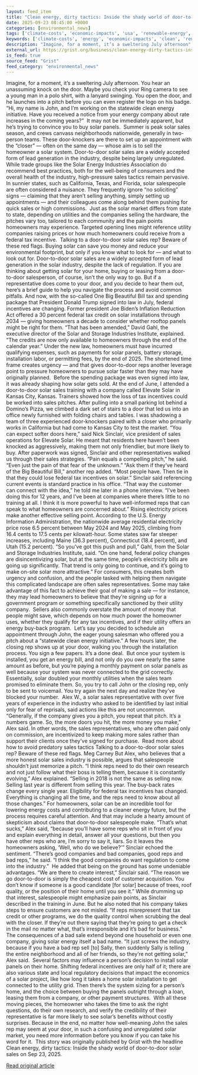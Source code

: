 ```yaml
---
layout: feed_item
title: "Clean energy, dirty tactics: Inside the shady world of door-to-door solar sales"
date: 2025-09-23 08:45:00 +0000
categories: [environmental_news]
tags: ['climate-costs', 'economic-impacts', 'usa', 'renewable-energy', 'year-2025', 'california', 'solar-power', 'public-health', 'climate-health']
keywords: ['climate-costs', 'energy', 'economic-impacts', 'clean', 'renewable-energy', 'year-2025', 'usa', 'dirty']
description: "Imagine, for a moment, it’s a sweltering July afternoon"
external_url: https://grist.org/business/clean-energy-dirty-tactics-inside-the-shady-world-of-door-to-door-solar-sales/
is_feed: true
source_feed: "Grist"
feed_category: "environmental_news"
---
```


Imagine, for a moment, it’s a sweltering July afternoon. You hear an unassuming knock on the door. Maybe you check your Ring camera to see a young man in a polo shirt, with a lanyard swinging. You open the door, and he launches into a pitch before you can even register the logo on his badge. “Hi, my name is John, and I’m working on the statewide clean energy initiative. Have you received a notice from your energy company about rate increases in the coming years?”&nbsp; It may not be immediately apparent, but he’s trying to convince you to buy solar panels.&nbsp; Summer is peak solar sales season, and crews canvass neighborhoods nationwide, generally in two-person teams. These door-knockers are there to set up an appointment with the “closer” —&nbsp;often on the same day — whose aim is to sell the homeowner a solar system. Door-to-door solar sales are a widely accepted form of lead generation in the industry, despite being largely unregulated. While trade groups like the Solar Energy Industries Association do recommend best practices, both for the well-being of consumers and the overall health of the industry, high-pressure sales tactics remain pervasive. In sunnier states, such as California, Texas, and Florida, solar salespeople are often considered a nuisance. They frequently ignore &#8220;no soliciting&#8221; signs —&nbsp;claiming that they aren’t selling anything, simply setting up appointments — and their colleagues come along behind them pushing for quick sales or high commissions.&nbsp; Just as the solar market differs from state to state, depending on utilities and the companies selling the hardware, the pitches vary too, tailored to each community and the pain points homeowners may experience. Targeted opening lines might reference utility companies raising prices or how much homeowners could receive from a federal tax incentive.&nbsp; Talking to a door-to-door solar sales rep? Beware of these red flags. Buying solar can save you money and reduce your environmental footprint, but only if you know what to look for — and what to look out for. Door-to-door solar sales are a widely accepted form of lead generation in the solar industry, despite the lack of regulation. If you are thinking about getting solar for your home, buying or leasing from a door-to-door salesperson, of course, isn’t the only way to go. But if a representative does come to your door, and you decide to hear them out, here’s a brief guide to help you navigate the process and avoid common pitfalls. And now, with the so-called One Big Beautiful Bill tax and spending package that President Donald Trump signed into law in July, federal incentives are changing. Former president Joe Biden’s Inflation Reduction Act offered a 30 percent federal tax credit on solar installations through 2034 — giving homeowners a decade to consider whether rooftop panels might be right for them. “That has been amended,” David Gahl, the executive director of the Solar and Storage Industries Institute, explained. “The credits are now only available to homeowners through the end of the calendar year.” Under the new law, homeowners must have incurred qualifying expenses, such as payments for solar panels, battery storage, installation labor, or permitting fees, by the end of 2025. The shortened time frame creates urgency — and that gives door-to-door reps another leverage point to pressure homeowners to pursue solar faster than they may have originally planned.&nbsp; Before the spending package was even signed into law, it was already shaping how solar gets sold. At the end of June, I attended a door-to-door solar sales training with a company called Elevate Solar in Kansas City, Kansas. Trainers showed how the loss of tax incentives could be worked into sales pitches. After pulling into a small parking lot behind a Domino’s Pizza, we climbed a dark set of stairs to a door that led us into an office newly furnished with folding chairs and tables. I was shadowing a team of three experienced door-knockers paired with a closer who primarily works in California but had come to Kansas City to test the market. “You can expect softer doors here,” said Nick Sinclair, vice president of sales operations for Elevate Solar. He meant that residents here haven’t been knocked as aggressively, making them not only friendlier, but more likely to buy. After paperwork was signed, Sinclair and other representatives walked us through their sales strategies. “Pain equals a compelling pitch,” he said. “Even just the pain of that fear of the unknown.” “Ask them if they’ve heard of the Big Beautiful Bill,” another rep added. “Most people have. Then tie in that they could lose federal tax incentives on solar.” Sinclair said referencing current events is standard practice in his office. “That way the customer can connect with the idea,” he told me later in a phone interview. “I’ve been doing this for 12 years, and I’ve been at companies where there’s little to no training at all. I think it is more powerful to have well-informed reps that can speak to what homeowners are concerned about.” Rising electricity prices make another effective selling point. According to the U.S. Energy Information Administration, the nationwide average residential electricity price rose 6.5 percent between May 2024 and May 2025, climbing from 16.4 cents to 17.5 cents per kilowatt-hour. Some states saw far steeper increases, including Maine (36.3 percent), Connecticut (18.4 percent), and Utah (15.2 percent). “So you’ve got this push and pull,” Gahl, from the Solar and Storage Industries Institute, said. “On one hand, federal policy changes are disincentivizing solar, but at the same time, people’s electricity bills are going up significantly. That trend is only going to continue, and it’s going to make on-site solar more attractive.” For consumers, this creates both urgency and confusion, and the people tasked with helping them navigate this complicated landscape are often sales representatives. Some may take advantage of this fact to achieve their goal of making a sale — for instance, they may lead homeowners to believe that they’re signing up for a government program or something specifically sanctioned by their utility company.&nbsp; Sellers also commonly overstate the amount of money that people might save, which depends on how much power the homeowner uses, whether they qualify for any tax incentives, and if their utility offers an energy buy-back program.&nbsp; Let’s say you decided to schedule an appointment through John, the eager young salesman who offered you a pitch about a “statewide clean energy initiative.” A few hours later, the closing rep shows up at your door, walking you through the installation process. You sign a few papers. It’s a done deal.&nbsp; But once your system is installed, you get an energy bill, and not only do you owe nearly the same amount as before, but you’re paying a monthly payment on solar panels as well because your system was never connected to the grid correctly. Essentially, solar doubled your monthly utilities when the sales team promised to eliminate them. So, you try to call John or the closing rep, only to be sent to voicemail. You try again the next day and realize they’ve blocked your number.&nbsp; Alex W., a solar sales representative with over five years of experience in the industry who asked to be identified by last initial only for fear of reprisals, said actions like this are not uncommon. “Generally, if the company gives you a pitch, you repeat that pitch. It’s a numbers game. So, the more doors you hit, the more money you make,” Alex said. In other words, the sales representatives, who are often paid only on commission, are incentivized to keep making more sales rather than support their clients once they’ve signed for purchase.&nbsp; Read more about how to avoid predatory sales tactics Talking to a door-to-door solar sales rep? Beware of these red flags. Meg Carney But Alex, who believes that a more honest solar sales industry is possible, argues that salespeople shouldn’t just memorize a pitch. “I think reps need to do their own research and not just follow what their boss is telling them, because it is constantly evolving,” Alex explained. “Selling in 2018 is not the same as selling now. Selling last year is different from selling this year. The buy-back rates change every single year. Eligibility for federal tax incentives has changed. Everything is changing all the time, and the reps need to know about all those changes.” For homeowners, solar can be an incredible tool for lowering energy costs and contributing to a cleaner energy future, but the process requires careful attention. And that may include a hearty amount of skepticism about claims that door-to-door salespeople make. “That’s what sucks,” Alex said, “because you’ll have some reps who sit in front of you and explain everything in detail, answer all your questions, but then you have other reps who are, I’m sorry to say it, liars. So it leaves the homeowners asking, ‘Well, who do we believe?’” Sinclair echoed the sentiment. “There’s good companies and bad companies, good reps and bad reps,” he said. “I think the good companies do want regulation to come into the industry.”&nbsp; He added that being on the ground has some undeniable advantages. “We are there to create interest,” Sinclair said. “The reason we go door-to-door is simply the cheapest cost of customer acquisition. You don’t know if someone is a good candidate [for solar] because of trees, roof quality, or the position of their home until you see it.” While drumming up that interest, salespeople might emphasize pain points, as Sinclair described in the training in June. But he also noted that his company takes steps to ensure customers are not misled. “If reps misrepresent that tax credit or other programs, we do the quality control when scrubbing the deal with the closer. If they’re out there saying that they’re going to get a check in the mail no matter what, that’s irresponsible and it’s bad for business.” The consequences of a bad sale extend beyond one household or even one company, giving solar energy itself a bad name. “It just screws the industry, because if you have a bad rep sell [to] Sally, then suddenly Sally is telling the entire neighborhood and all of her friends, so they’re not getting solar,” Alex said.&nbsp; Several factors may influence a person’s decision to install solar panels on their home. Shifting federal incentives are only half of it; there are also various state and local regulatory decisions that impact the economics of a solar project, like how long it takes a home solar installation to get connected to the utility grid. Then there’s the system sizing for a person’s home, and the choice between buying the panels outright through a loan, leasing them from a company, or other payment structures.&nbsp; With all these moving pieces, the homeowner who takes the time to ask the right questions, do their own research, and verify the credibility of their representative is far more likely to see solar’s benefits without costly surprises. Because in the end, no matter how well-meaning John the sales rep may seem at your door, in such a confusing and unregulated solar market, you need more information before you know if you can take his word for it.&nbsp; This story was originally published by Grist with the headline Clean energy, dirty tactics: Inside the shady world of door-to-door solar sales on Sep 23, 2025.

[Read original article](https://grist.org/business/clean-energy-dirty-tactics-inside-the-shady-world-of-door-to-door-solar-sales/)
